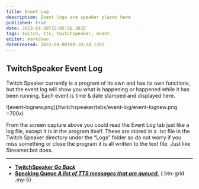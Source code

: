```yaml
---
title: Event Log
description: Event logs are speaker placed here 
published: true
date: 2023-01-20T15:05:58.383Z
tags: twitch, tts, twitchspeaker, event
editor: markdown
dateCreated: 2022-08-08T00:10:28.128Z
---
```


## TwitchSpeaker Event Log

Twitch Speaker currently is a program of its own and has its own functions, but the event log will show you what is happening or happened while it has been running. Each event is time & date stamped and displayed here.

![event-lognew.png](/twitchspeaker/tabs/event-log/event-lognew.png =700x)

From the screen capture above you could read the Event Log tab just like a log file, except it is in the program itself. These are stored in a .txt file in the Twitch Speaker directory under the “Logs” folder so do not worry if you miss something or close the program it is all written to the text file. Just like Streamer.bot does.

---

- [<i class="mdi mdi-chevron-left"></i>**TwitchSpeaker *Go Back***](/TwitchSpeaker)
- [<i class="mdi mdi-human-queue text--twitch"></i>**Speaking Queue *A list of TTS messages that are queued.***](/TwitchSpeaker/Tabs/Speaking-Queue)
{.btn-grid .my-5}
